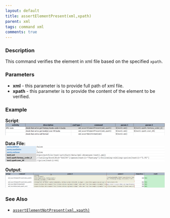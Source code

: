```yaml
---
layout: default
title: assertElementPresent(xml,xpath)
parent: xml
tags: command xml
comments: true
---
```


### Description
This command verifies the element in xml file based on the specified `xpath`.


### Parameters
- **xml** \- this parameter is to provide full path of xml file.
- **xpath** \- this parameter is to provide the content of the element to be verified.


### Example
**Script**:<br/>
![](image/assertElementPresent_01.png)

**Data File:**<br/>
![](image/assertElementPresent_03.png)

**Output**:<br/>
![](image/assertElementPresent_02.png)


### See Also
- [`assertElementNotPresent(xml,xpath)`](assertElementNotPresent(xml,xpath))
